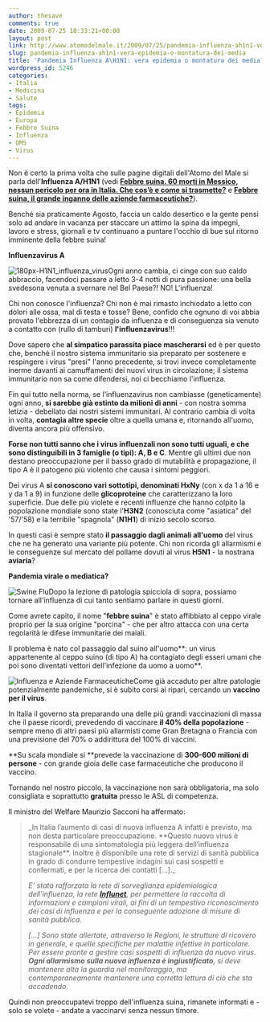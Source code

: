 ```yaml
---
author: thesave
comments: true
date: 2009-07-25 10:33:21+00:00
layout: post
link: http://www.atomodelmale.it/2009/07/25/pandemia-influenza-ah1n1-vera-epidemia-o-montatura-dei-media/
slug: pandemia-influenza-ah1n1-vera-epidemia-o-montatura-dei-media
title: 'Pandemia Influenza A\H1N1: vera epidemia o montatura dei media?'
wordpress_id: 5246
categories:
- Italia
- Medicina
- Salute
tags:
- Epidemia
- Europa
- Febbre Suina
- Influenza
- OMS
- Virus
---
```


Non è certo la prima volta che sulle pagine digitali dell'Atomo del Male si parla dell'**Influenza A/H1N1** (vedi **[Febbre suina. 60 morti in Messico, nessun pericolo per ora in Italia. Che cos’è e come si trasmette?](../../../../../2009/04/25/febbre-suina-60-morti-in-messico-nessun-pericolo-per-ora-in-italia-che-cose-e-come-si-trasmette/)** e **[Febbre suina, il grande inganno delle aziende farmaceutiche?](../../../../../2009/04/29/febbre-suina-il-grande-inganno-delle-aziende-farmaceutiche/)**).

Benché sia praticamente Agosto, faccia un caldo desertico e la gente pensi solo ad andare in vacanza per staccare un attimo la spina da impegni, lavoro e stress, giornali e tv continuano a puntare l'occhio di bue sul ritorno imminente della febbre suina!

**Influenzavirus A**

![180px-H1N1_influenza_virus](http://www.atomodelmale.it/wp-content/uploads/2009/07/180px-H1N1_influenza_virus.jpg)Ogni anno cambia, ci cinge con suo caldo abbraccio, facendoci passare a letto 3-4 notti di pura passione: una bella svedesona venuta a svernare nel Bel Paese?! NO! L'influenza!

Chi non conosce l'influenza? Chi non è mai rimasto inchiodato a letto con dolori alle ossa, mal di testa e tosse? Bene, confido che ognuno di voi abbia provato l'ebbrezza di un contagio da influenza e di conseguenza sia venuto a contatto con (rullo di tamburi) **l'influenzavirus**!!!

Dove sapere che **al simpatico parassita piace mascherarsi** ed è per questo che, benché il nostro sistema immunitario sia preparato per sostenere e respingere i virus "presi" l'anno precedente, si trovi invece completamente inerme davanti ai camuffamenti dei nuovi virus in circolazione; il sistema immunitario non sa come difendersi, noi ci becchiamo l'influenza.

Fin qui tutto nella norma, se l'influenzavirus non cambiasse (geneticamente) ogni anno, **si sarebbe già estinto da milioni di anni** - con nostra somma letizia - debellato dai nostri sistemi immunitari. Al contrario cambia di volta in volta, **contagia altre specie** oltre a quella umana e, ritornando all'uomo, diventa ancora più offensivo.

**Forse non tutti sanno che i virus influenzali non sono tutti uguali, e che sono distinguibili in 3 famiglie (o tipi): A, B e C**. Mentre gli ultimi due non destano preoccupazione per il basso grado di mutabilità e propagazione, il tipo A è il patogeno più violento che causa i sintomi peggiori.<!-- more -->

Dei virus A **si conoscono vari sottotipi, denominati HxNy** (con x da 1 a 16 e y da 1 a 9) in funzione delle **glicoproteine** che caratterizzano la loro superficie. Due delle più violete e recenti influenze che hanno colpito la popolazione mondiale sono state l'**H3N2** (conosciuta come "asiatica" del '57/'58) e la terribile "spagnola" (**N1H1**) di inizio secolo scorso.

In questi casi è sempre stato **il passaggio dagli animali all'uomo** del virus che ne ha generato una variante più potente. Chi non ricorda gli allarmismi e le conseguenze sul mercato del pollame dovuti al virus **H5N1** - la nostrana **aviaria**?

**Pandemia virale o mediatica?**

![Swine Flu](http://www.atomodelmale.it/wp-content/uploads/2009/07/Swine_Flu_by_Latuff2-150x150.jpg)Dopo la lezione di patologia spicciola di sopra, possiamo tornare all'influenza di cui tanto sentiamo parlare in questi giorni.

Come avrete capito, il nome "**febbre suina**" è stato affibbiato al ceppo virale proprio per la sua origine "porcina" - che per altro attacca con una certa regolarità le difese immunitarie dei maiali.

Il problema è nato col passaggio dal suino all'uomo**: un virus appartenente al ceppo suino (di tipo A) ha contagiato degli esseri umani che poi sono diventati vettori dell'infezione da uomo a uomo**.

![Influenza e Aziende Farmaceutiche](http://www.atomodelmale.it/wp-content/uploads/2009/07/Swine_Flu__s_Hidden_Agenda_C_by_Latuff2-300x154.jpg)Come già accaduto per altre patologie potenzialmente pandemiche, si è subito corsi ai ripari, cercando un **vaccino per il virus**.

In Italia il governo sta preparando una delle più grandi vaccinazioni di massa che il paese ricordi, prevedendo di vaccinare **il 40% della popolazione** - sempre meno di altri paesi più allarmisti come Gran Bretagna o Francia con una previsione del 70% o addirittura del 100% di vaccini.

**Su scala mondiale si **prevede la vaccinazione di **300-600 milioni di persone** - con grande gioia delle case farmaceutiche che producono il vaccino.

Tornando nel nostro piccolo, la vaccinazione non sarà obbligatoria, ma solo consigliata e soprattutto **gratuita** presso le ASL di competenza.

Il ministro del Welfare Maurizio Sacconi ha affermato:


<blockquote>_In Italia l’aumento di casi di nuova influenza A infatti è previsto, ma non desta particolare preoccupazione. **Questo nuovo virus è responsabile di una sintomatologia più leggera dell’influenza stagionale**. Inoltre è disponibile una rete di servizi di sanità pubblica in grado di condurre tempestive indagini sui casi sospetti e confermati, e per la ricerca dei contatti [...]._

_E’ stata rafforzata la rete di sorveglianza epidemiologica dell’influenza, la rete **[Influnet](http://www.iss.it/iflu/)**, per permettere la raccolta di informazioni e campioni virali, ai fini di un tempestivo riconoscimento dei casi di influenza e per la conseguente adozione di misure di sanità pubblica._

_[...] Sono state allertate, attraverso le Regioni, le strutture di ricovero in generale, e quelle specifiche per malattie infettive in particolare. Per essere pronte a gestire casi sospetti di influenza da nuovo virus. **Ogni allarmismo sulla nuova influenza è ingiustificato**, si deve mantenere alta la guardia nel monitoraggio, ma contemporaneamente mantenere una corretta lettura di ciò che sta accadendo._</blockquote>


Quindi non preoccupatevi troppo dell'influenza suina, rimanete informati e - solo se volete - andate a vaccinarvi senza nessun timore.
